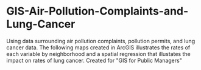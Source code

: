 # GIS-Air-Pollution-Complaints-and-Lung-Cancer
Using data surrounding air pollution complaints, pollution permits, and lung cancer data. The following maps created in ArcGIS illustrates the rates of each variable by neighborhood and a spatial regression that illustates the impact on rates of lung cancer. Created for "GIS for Public Managers"
